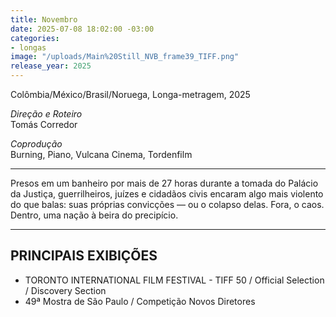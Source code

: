 ```yaml
---
title: Novembro
date: 2025-07-08 18:02:00 -03:00
categories:
- longas
image: "/uploads/Main%20Still_NVB_frame39_TIFF.png"
release_year: 2025
---
```


Colômbia/México/Brasil/Noruega, Longa-metragem, 2025

*Direção e Roteiro*\
Tomás Corredor

*Coprodução*\
Burning, Piano, Vulcana Cinema, Tordenfilm 

---

Presos em um banheiro por mais de 27 horas durante a tomada do Palácio da Justiça, guerrilheiros, juízes e cidadãos civis encaram algo mais violento do que balas: suas próprias convicções — ou o colapso delas. Fora, o caos. Dentro, uma nação à beira do precipício.

---

## PRINCIPAIS EXIBIÇÕES

* TORONTO INTERNATIONAL FILM FESTIVAL - TIFF 50 /
Official Selection / Discovery Section
* 49ª Mostra de São Paulo / Competição Novos Diretores